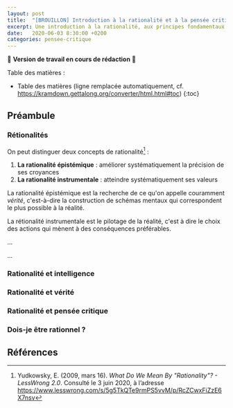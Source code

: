 ```yaml
---
layout: post
title:  "[BROUILLON] Introduction à la rationalité et à la pensée critique"
excerpt: Une introduction à la rationalité, aux principes fondamentaux de la pensée critique, aux mécanismes de raisonnement et aux arguments fallacieux.
date:   2020-06-03 8:30:00 +0200
categories: pensee-critique
---
```


🚧 **Version de travail en cours de rédaction** 🚧

Table des matières :

* Table des matières (ligne remplacée automatiquement, cf. <https://kramdown.gettalong.org/converter/html.html#toc>)
{:toc}

## Préambule

### Rétionalités

On peut distinguer deux concepts de rationalité[^rationality_less_wrong] :

1. **La rationalité épistémique** : améliorer systématiquement la précision de ses croyances
2. **La rationalité instrumentale** : atteindre systématiquement ses valeurs

La rationalité épistémique est la recherche de ce qu'on appelle couramment *vérité*, c'est-à-dire la construction de schémas mentaux qui correspondent le plus possible à la réalité.

La rétionalité instrumentale est le pilotage de la réalité, c'est à dire le choix des actions qui mènent à des conséquences préférables.

...

...

### Rationalité et intelligence

### Rationalité et vérité

### Rationalité et pensée critique

### Dois-je être rationnel ?



## Références

[^rationality_less_wrong]: Yudkowsky, E. (2009, mars 16). *What Do We Mean By "Rationality"? - LessWrong 2.0*. Consulté le 3 juin 2020, à l’adresse <https://www.lesswrong.com/s/5g5TkQTe9rmPS5vvM/p/RcZCwxFiZzE6X7nsv>
